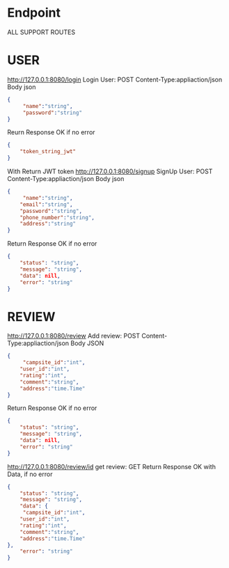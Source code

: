 # Endpoint

ALL SUPPORT ROUTES

# USER
http://127.0.0.1:8080/login
Login User: POST
Content-Type:appliaction/json
Body json
```json
{
     "name":"string",
     "password":"string"
}
```

Reurn Response OK if no error
```json
{
    "token_string_jwt"
}
```
With Return JWT token
http://127.0.0.1:8080/signup
SignUp User: POST
Content-Type:appliaction/json
Body json
``` json
{
     "name":"string",
	"email":"string",
	"password":"string",
	"phone_number":"string",
	"address":"string"
}
```
Return Response OK if no error
```json
{
    "status": "string",
    "message": "string",
    "data": nill,
    "error": "string"
}
```

# REVIEW
http://127.0.0.1:8080/review
Add review: POST 
Content-Type:appliaction/json
Body JSON
```json
{
     "campsite_id":"int",
	"user_id":"int",
	"rating":"int",
	"comment":"string",
	"address":"time.Time"
}

```
Return Response OK if no error
```json
{
    "status": "string",
    "message": "string",
    "data": nill,
    "error": "string"
}
```
http://127.0.0.1:8080/review/id
get review: GET
Return Response OK with Data, if no error
```json
{
    "status": "string",
    "message": "string",
    "data": {
     "campsite_id":"int",
	"user_id":"int",
	"rating":"int",
	"comment":"string",
	"address":"time.Time"
},
    "error": "string"
}
```